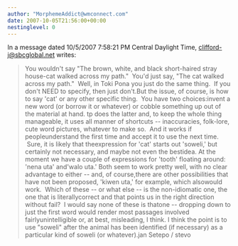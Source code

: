 ```yaml
---
author: "MorphemeAddict@wmconnect.com"
date: 2007-10-05T21:56:00+00:00
nestinglevel: 0
---
```

In a message dated 10/5/2007 7:58:21 PM Central Daylight Time, [clifford-j@sbcglobal.net](mailto://clifford-j@sbcglobal.net) writes:

> You wouldn't say "The brown, white, and black short-haired stray
> house-cat walked across my path."  You'd just say, "The cat walked
> across my path."  Well, in Toki Pona you just do the same thing.  If
> you don't NEED to specify, then just don't.But the issue, of course, is how to say 'cat' or any other specific thing.  You have two choices:invent a new word (or borrow it or whatever) or cobble something up out of the material at hand. tp does the latter and, to keep the whole thing manageable, it uses all manner of shortcuts --
inaccuracies, folk-lore, cute word pictures, whatever to make so.  And it works if peopleunderstand the first time and accept it to use the next time.  Sure, it is likely that theexpression for 'cat' starts out 'soweli,' but certainly not necessary, and maybe not even the bestidea. At the moment we have a couple of expressions for 'tooth' floating around: 'nena uta' and'walo uta.' Both seem to work pretty well, with no clear advantage to either --
 and, of course,there are other possibilities that have not been proposed, 'kiwen uta,' for example, which alsowould work.  Which of these --
 or what else --
 is the non-idiomatic one, the one that is literallycorrect and that points us in the right direction without fail?  I would say none of these is thatone --
 dropping down to just the first word would render most passages involved fairlyunintelligible or, at best, misleading, I think. I think the point is to use "soweli" after the animal has been identified (if necessary) as a particular kind of soweli (or whatever).jan Setepo / stevo